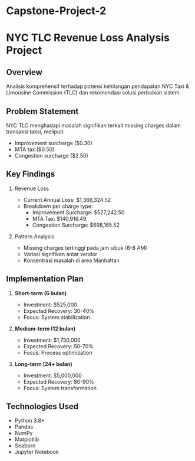 # Capstone-Project-2
# NYC TLC Revenue Loss Analysis Project

## Overview
Analisis komprehensif terhadap potensi kehilangan pendapatan NYC Taxi & Limousine Commission (TLC) dan rekomendasi solusi perbaikan sistem.

## Problem Statement
NYC TLC menghadapi masalah signifikan terkait missing charges dalam transaksi taksi, meliputi:
- Improvement surcharge ($0.30)
- MTA tax ($0.50)
- Congestion surcharge ($2.50)

## Key Findings
1. Revenue Loss
   - Current Annual Loss: $1,366,324.52
   - Breakdown per charge type:
     * Improvement Surcharge: $527,242.50
     * MTA Tax: $140,916.49
     * Congestion Surcharge: $698,165.52

2. Pattern Analysis
   - Missing charges tertinggi pada jam sibuk (6-8 AM)
   - Variasi signifikan antar vendor
   - Konsentrasi masalah di area Manhattan

## Implementation Plan
1. **Short-term (6 bulan)**
   - Investment: $525,000
   - Expected Recovery: 30-40%
   - Focus: System stabilization

2. **Medium-term (12 bulan)**
   - Investment: $1,750,000
   - Expected Recovery: 50-70%
   - Focus: Process optimization

3. **Long-term (24+ bulan)**
   - Investment: $5,000,000
   - Expected Recovery: 80-90%
   - Focus: System transformation

## Technologies Used
- Python 3.8+
- Pandas
- NumPy
- Matplotlib
- Seaborn
- Jupyter Notebook
